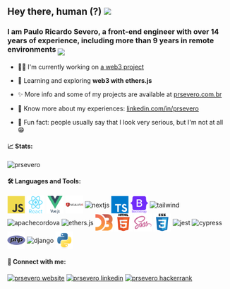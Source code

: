 <h2>Hey there, human (?) <img src="https://media.giphy.com/media/BMaE0wCQhcJj2/giphy.gif" width="50" /></h2>
<h3>I am Paulo Ricardo Severo, a front-end engineer with over 14 years of experience, including more than 9 years in remote environments <img src="https://media.giphy.com/media/aNqEFrYVnsS52/giphy.gif" width="60" align="middle" /></h3>
 
- 👨‍💻 I'm currently working on [a web3 project](https://github.com/prsevero/ethers.js)  
  
- 🌱 Learning and exploring **web3 with ethers.js**  
  
- ✨ More info and some of my projects are available at [prsevero.com.br](https://prsevero.com.br)  
  
- 📃 Know more about my experiences: [linkedin.com/in/prsevero](https://linkedin.com/in/prsevero)
  
- 🤪 Fun fact: people usually say that I look very serious, but I'm not at all 😁

<h4>📈 Stats:</h4>  
<p><img src="https://github-readme-stats.vercel.app/api/top-langs?username=prsevero&theme=gruvbox&text_color=FFF&border_radius=0&hide=&show_icons=true&locale=en&layout=compact" alt="prsevero" /></p>  

<h4>🛠️ Languages and Tools:</h4>  
<p>
  <img src="https://raw.githubusercontent.com/devicons/devicon/master/icons/javascript/javascript-original.svg" alt="javascript" title="Javascript" width="40" align="center" />
  <img src="https://raw.githubusercontent.com/devicons/devicon/master/icons/react/react-original-wordmark.svg" alt="react" title="React" width="40" align="center" />
  <img src="https://raw.githubusercontent.com/devicons/devicon/master/icons/vuejs/vuejs-original-wordmark.svg" alt="vuejs" title="VueJS" width="40" align="center" />
  <img src="https://raw.githubusercontent.com/devicons/devicon/master/icons/angularjs/angularjs-original-wordmark.svg" alt="angularjs" title="AngularJS" width="40" align="center" />
  <img src="https://cdn.worldvectorlogo.com/logos/nextjs-2.svg" alt="nextjs" title="NextJS" width="40" align="center" />
  <img src="https://raw.githubusercontent.com/devicons/devicon/master/icons/typescript/typescript-original.svg" alt="typescript" title="Typescript" width="40" align="center" />
  <img src="https://raw.githubusercontent.com/devicons/devicon/master/icons/bootstrap/bootstrap-plain-wordmark.svg" alt="bootstrap" title="Bootstrap" width="40" align="center" />
  <img src="https://www.vectorlogo.zone/logos/tailwindcss/tailwindcss-icon.svg" alt="tailwind" title="Tailwind" width="40" align="center" />
  <img src="https://www.vectorlogo.zone/logos/apache_cordova/apache_cordova-icon.svg" alt="apachecordova" title="Apache Cordova" width="40" align="center" />
  <img src="https://ethers.org/static/logo.png" alt="ethers.js" title="Ethers.JS" width="40" align="center" />
  <img src="https://raw.githubusercontent.com/devicons/devicon/master/icons/d3js/d3js-original.svg" alt="d3js" title="d3js" width="40" align="center" />
  <img src="https://raw.githubusercontent.com/devicons/devicon/master/icons/html5/html5-original-wordmark.svg" alt="html5" title="HTML5" width="40" align="center" />
  <img src="https://raw.githubusercontent.com/devicons/devicon/master/icons/sass/sass-original.svg" alt="sass" title="SASS" width="40" align="center" />
  <img src="https://raw.githubusercontent.com/devicons/devicon/master/icons/css3/css3-original-wordmark.svg" alt="css3" title="CSS3" width="40" align="center" />

  <img src="https://www.vectorlogo.zone/logos/jestjsio/jestjsio-icon.svg" alt="jest" title="Jest" width="40" align="center" />
  <img src="https://raw.githubusercontent.com/simple-icons/simple-icons/6e46ec1fc23b60c8fd0d2f2ff46db82e16dbd75f/icons/cypress.svg" alt="cypress" title="Cypress" width="40" align="center" />
  <img src="https://raw.githubusercontent.com/devicons/devicon/master/icons/php/php-original.svg" alt="php" title="PHP" width="40" align="center" />
  <img src="https://cdn.worldvectorlogo.com/logos/django.svg" alt="django" title="Django" width="40" align="center" />
  <img src="https://raw.githubusercontent.com/devicons/devicon/master/icons/python/python-original.svg" alt="python" title="Python" width="40" align="center" />
</p>  

<h4>🔗 Connect with me:</h4> 
<p> 
<a href="https://prsevero.com.br" target="blank"><img align="center" src="https://img.shields.io/badge/website-black.svg?&style=for-the-badge&logo=alchemy&logoColor=white" alt="prsevero website" /></a>  
<a href="https://linkedin.com/in/prsevero" target="blank"><img align="center" src="https://img.shields.io/badge/linkedin-%230077B5.svg?&style=for-the-badge&logo=linkedin&logoColor=white" alt="prsevero linkedin" /></a>  
<a href="https://www.hackerrank.com/prsevero" target="blank"><img align="center" src="https://img.shields.io/badge/hackerrank-39414E?style=for-the-badge&logo=hackerrank" alt="prsevero hackerrank" /></a>  
</p>  
